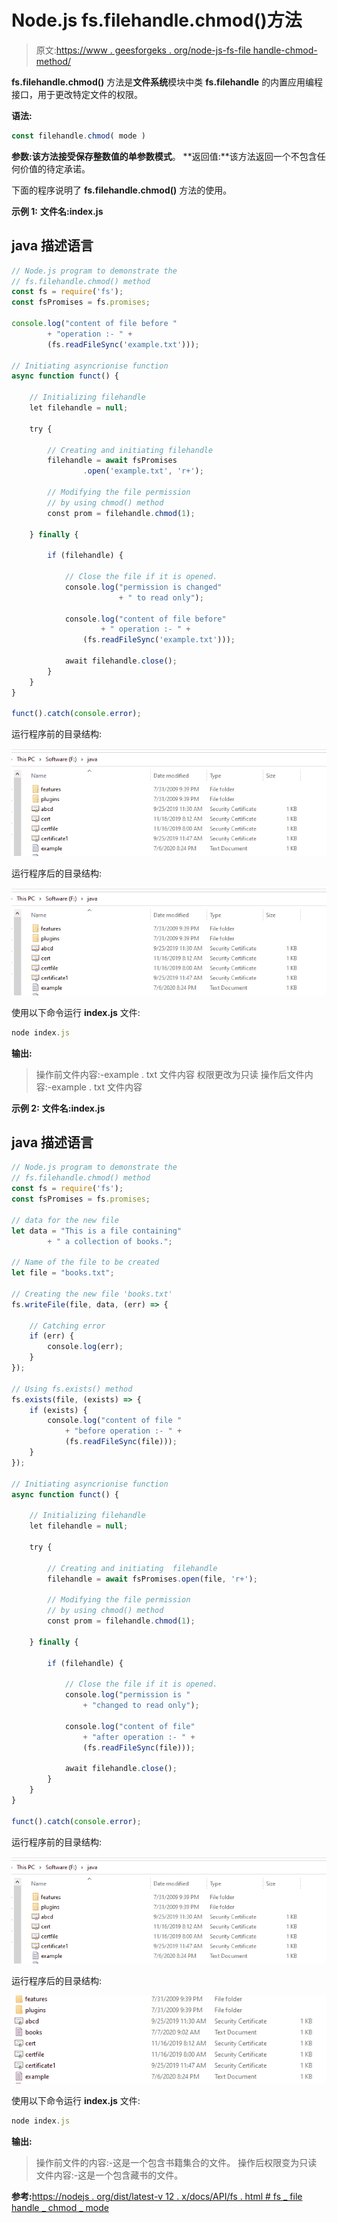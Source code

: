 # Node.js fs.filehandle.chmod()方法

> 原文:[https://www . geesforgeks . org/node-js-fs-file handle-chmod-method/](https://www.geeksforgeeks.org/node-js-fs-filehandle-chmod-method/)

**fs.filehandle.chmod()** 方法是**文件系统**模块中类 **fs.filehandle** 的内置应用编程接口，用于更改特定文件的权限。

**语法:**

```js
const filehandle.chmod( mode )
```

**参数:**该方法接受保存整数值的单参数**模式**。
**返回值:**该方法返回一个不包含任何价值的待定承诺。

下面的程序说明了 **fs.filehandle.chmod()** 方法的使用。

**示例 1:** **文件名:index.js**

## java 描述语言

```js
// Node.js program to demonstrate the
// fs.filehandle.chmod() method
const fs = require('fs');
const fsPromises = fs.promises;

console.log("content of file before "
        + "operation :- " +
        (fs.readFileSync('example.txt')));

// Initiating asyncrionise function
async function funct() {

    // Initializing filehandle
    let filehandle = null;

    try {

        // Creating and initiating filehandle
        filehandle = await fsPromises
                .open('example.txt', 'r+');

        // Modifying the file permission
        // by using chmod() method
        const prom = filehandle.chmod(1);

    } finally {

        if (filehandle) {

            // Close the file if it is opened.
            console.log("permission is changed"
                        + " to read only");

            console.log("content of file before"
                    + " operation :- " +
                (fs.readFileSync('example.txt')));

            await filehandle.close();
        }
    }
}

funct().catch(console.error);
```

运行程序前的目录结构:

![](img/01f73ba41511f0178722008f0b80ab52.png)

运行程序后的目录结构:

![](img/01f73ba41511f0178722008f0b80ab52.png)

使用以下命令运行 **index.js** 文件:

```js
node index.js
```

**输出:**

> 操作前文件内容:-example . txt 文件内容
> 权限更改为只读
> 操作后文件内容:-example . txt 文件内容

**示例 2:** **文件名:index.js**

## java 描述语言

```js
// Node.js program to demonstrate the
// fs.filehandle.chmod() method
const fs = require('fs');
const fsPromises = fs.promises;

// data for the new file
let data = "This is a file containing"
        + " a collection of books.";

// Name of the file to be created
let file = "books.txt";

// Creating the new file 'books.txt'
fs.writeFile(file, data, (err) => {

    // Catching error
    if (err) {
        console.log(err);
    }
});

// Using fs.exists() method
fs.exists(file, (exists) => {
    if (exists) {
        console.log("content of file "
            + "before operation :- " +
            (fs.readFileSync(file)));
    }
});

// Initiating asyncrionise function
async function funct() {

    // Initializing filehandle
    let filehandle = null;

    try {

        // Creating and initiating  filehandle
        filehandle = await fsPromises.open(file, 'r+');

        // Modifying the file permission
        // by using chmod() method
        const prom = filehandle.chmod(1);

    } finally {

        if (filehandle) {

            // Close the file if it is opened.
            console.log("permission is "
                + "changed to read only");

            console.log("content of file"
                + "after operation :- " +
                (fs.readFileSync(file)));

            await filehandle.close();
        }
    }
}

funct().catch(console.error);
```

运行程序前的目录结构:

![](img/01f73ba41511f0178722008f0b80ab52.png)

运行程序后的目录结构:

![](img/0ecf2ff4cf6c5de99b63f81df99f18a4.png)

使用以下命令运行 **index.js** 文件:

```js
node index.js
```

**输出:**

> 操作前文件的内容:-这是一个包含书籍集合的文件。
> 操作后权限变为只读
> 文件内容:-这是一个包含藏书的文件。

**参考:**[https://nodejs . org/dist/latest-v 12 . x/docs/API/fs . html # fs _ file handle _ chmod _ mode](https://nodejs.org/dist/latest-v12.x/docs/api/fs.html#fs_filehandle_chmod_mode)